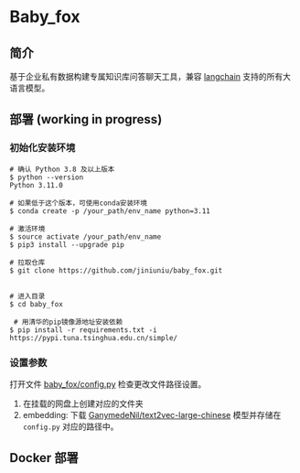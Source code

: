 # Baby_fox

## 简介
基于企业私有数据构建专属知识库问答聊天工具，兼容 [langchain](https://github.com/hwchase17/langchain) 支持的所有大语言模型。

## 部署 (working in progress)

### 初始化安装环境

```shell
# 确认 Python 3.8 及以上版本
$ python --version
Python 3.11.0

# 如果低于这个版本，可使用conda安装环境
$ conda create -p /your_path/env_name python=3.11

# 激活环境
$ source activate /your_path/env_name
$ pip3 install --upgrade pip

# 拉取仓库
$ git clone https://github.com/jiniuniu/baby_fox.git


# 进入目录
$ cd baby_fox

 # 用清华的pip镜像源地址安装依赖
$ pip install -r requirements.txt -i https://pypi.tuna.tsinghua.edu.cn/simple/

```

### 设置参数

打开文件 [baby_fox/config.py](baby_fox/config.py) 检查更改文件路径设置。

1. 在挂载的网盘上创建对应的文件夹
2. embedding: 下载 [GanymedeNil/text2vec-large-chinese](https://huggingface.co/GanymedeNil/text2vec-large-chinese/tree/main) 模型并存储在 `config.py` 对应的路径中。

## Docker 部署
